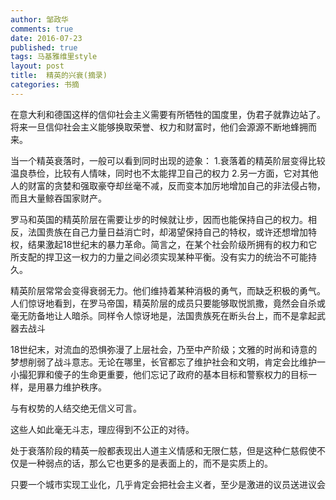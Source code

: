 ```yaml
---
author: 邹政华
comments: true
date: 2016-07-23
published: true 
tags: 马基雅维里style
layout: post
title:  精英的兴衰(摘录)
categories: 书摘
---
```


在意大利和德国这样的信仰社会主义需要有所牺牲的国度里，伪君子就靠边站了。将来一旦信仰社会主义能够换取荣誉、权力和财富时，他们会源源不断地蜂拥而来。


当一个精英衰落时，一般可以看到同时出现的迹象：
1.衰落着的精英阶层变得比较温良恭俭，比较有人情味，同时也不太能捍卫自己的权力
2.另一方面，它对其他人的财富的贪婪和强取豪夺却丝毫不减，反而变本加厉地增加自己的非法侵占物，而且大量鲸吞国家财产。

罗马和英国的精英阶层在需要让步的时候就让步，因而也能保持自己的权力。相反，法国贵族在自己力量日益消亡时，却渴望保持自己的特权，或许还想增加特权，结果激起18世纪末的暴力革命。简言之，在某个社会阶级所拥有的权力和它所支配的捍卫这一权力的力量之间必须实现某种平衡。没有实力的统治不可能持久。

精英阶层常常会变得衰弱无力。他们维持着某种消极的勇气，而缺乏积极的勇气。人们惊讶地看到，在罗马帝国，精英阶层的成员只要能够取悦凯撒，竟然会自杀或毫无防备地让人暗杀。同样令人惊讶地是，法国贵族死在断头台上，而不是拿起武器去战斗

18世纪末，对流血的恐惧弥漫了上层社会，乃至中产阶级；文雅的时尚和诗意的梦想削弱了战斗意志。无论在哪里，长官都忘了维护社会和文明，肯定会比维护一小撮犯罪和傻子的生命更重要，他们忘记了政府的基本目标和警察权力的目标一样，是用暴力维护秩序。

与有权势的人结交绝无信义可言。

这些人如此毫无斗志，理应得到不公正的对待。

处于衰落阶段的精英一般都表现出人道主义情感和无限仁慈，但是这种仁慈假使不仅是一种弱点的话，那么它也更多的是表面上的，而不是实质上的。

只要一个城市实现工业化，几乎肯定会把社会主义者，至少是激进的议员送进议会

